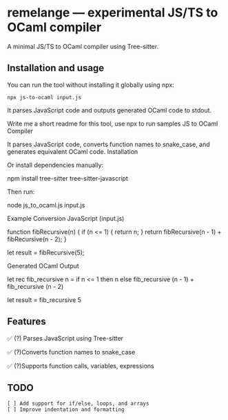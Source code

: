 # remelange — experimental JS/TS to OCaml compiler

A minimal JS/TS to OCaml compiler using Tree-sitter.

## Installation and usage

You can run the tool without installing it globally using npx:

    npx js-to-ocaml input.js

It parses JavaScript code and outputs generated OCaml code to stdout.

Write me a short readme for this tool, use npx to run samples
JS to OCaml Compiler

It parses JavaScript code, converts function names to snake_case, and generates equivalent OCaml code.
Installation

Or install dependencies manually:

npm install tree-sitter tree-sitter-javascript

Then run:

node js_to_ocaml.js input.js

Example Conversion
JavaScript (input.js)

function fibRecursive(n) {
if (n <= 1) {
return n;
}
return fibRecursive(n - 1) + fibRecursive(n - 2);
}

let result = fibRecursive(5);

Generated OCaml Output

let rec fib_recursive n =
if n <= 1 then n
else fib_recursive (n - 1) + fib_recursive (n - 2)

let result = fib_recursive 5

## Features

✅ (?) Parses JavaScript using Tree-sitter

✅ (?)Converts function names to snake_case

✅ (?)Supports function calls, variables, expressions

## TODO

    [ ] Add support for if/else, loops, and arrays
    [ ] Improve indentation and formatting
